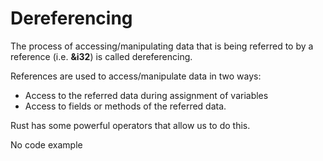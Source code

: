 # Dereferencing

The process of accessing/manipulating data that is being referred to by a reference (i.e.
**&i32**) is called dereferencing.

References are used to access/manipulate data in two ways:

* Access to the referred data during assignment of variables
* Access to fields or methods of the referred data.

Rust has some powerful operators that allow us to do this. 

No code example
